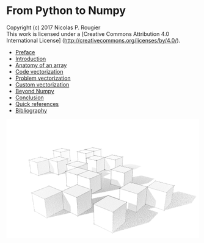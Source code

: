 # From Python to Numpy
Copyright (c) 2017 Nicolas P. Rougier  
This work is licensed under a
[Creative Commons Attribution 4.0 International License]
(http://creativecommons.org/licenses/by/4.0/).

* [Preface](01-preface.rst)
* [Introduction](02-introduction.rst)
* [Anatomy of an array](03-anatomy.rst)
* [Code vectorization](04-code-vectorization.rst)
* [Problem vectorization](05-problem-vectorization.rst)
* [Custom vectorization](06-custom-vectorization.rst)
* [Beyond Numpy](07-beyond-numpy.rst)
* [Conclusion](08-conclusion.rst)
* [Quick references](09-quick-reference.rst)
* [Bibliography](10-bibliography.rst)

![](data/cubes.png)
